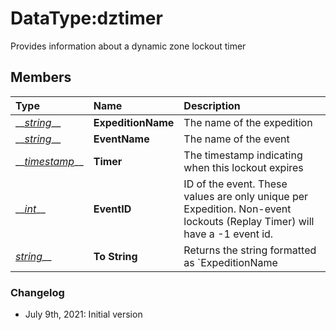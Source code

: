 # DataType:dztimer

Provides information about a dynamic zone lockout timer

## Members

| Type | Name | Description |
| :--- | :--- | :--- |
| \_\_[_string_](datatype-string.md)\_\_ | **ExpeditionName** | The name of the expedition |
| \_\_[_string_](datatype-string.md)\_\_ | **EventName** | The name of the event |
| \_\_[_timestamp_](datatype-timestamp.md)\_\_ | **Timer** | The timestamp indicating when this lockout expires |
| \_\_[_int_](datatype-int.md)\_\_ | **EventID** | ID of the event. These values are only unique per Expedition. Non-event lockouts \(Replay Timer\) will have a -1 event id. |
| [_string_](datatype-string.md)\_\_ | **To String** | Returns the string formatted as `ExpeditionName|EventName` |

### Changelog

* July 9th, 2021: Initial version




